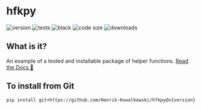 # hfkpy
![version](https://img.shields.io/github/v/release/Henrik-Kowalkowski/hfkpy)
![tests](https://img.shields.io/github/workflow/status/Henrik-Kowalkowski/hfkpy/Unit%20Test%20hfkpy)
![black](https://img.shields.io/badge/code%20style-black-%23000000)
![code size](https://img.shields.io/github/languages/code-size/Henrik-Kowalkowski/hfkpy)
![downloads](https://img.shields.io/github/downloads/Henrik-Kowalkowski/hfkpy/total.png) 

## What is it?
An example of a tested and installable package of helper functions. [Read the Docs 🚀](https://henrik-kowalkowski.github.io/hfkpy/html/index.html)

## To install from Git
`pip install git+https://github.com/Henrik-Kowalkowski/hfkpy@v{version}`